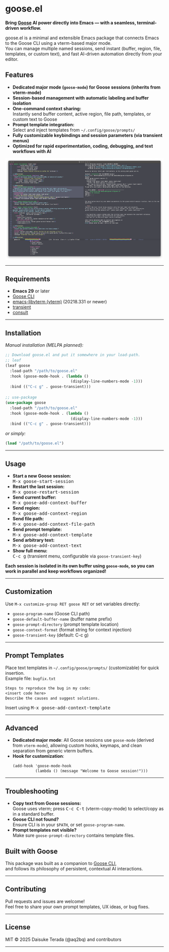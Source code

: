# goose.el

**Bring [Goose](https://block.github.io/goose/) AI power directly into Emacs — with a seamless, terminal-driven workflow.**

goose.el is a minimal and extensible Emacs package that connects Emacs to the Goose CLI using a vterm-based major mode.  
You can manage multiple named sessions, send instant (buffer, region, file, templates, or custom text), and fast AI-driven automation directly from your editor.

## Features

- **Dedicated major mode (`goose-mode`) for Goose sessions (inherits from vterm-mode)**
- **Session-based management with automatic labeling and buffer isolation**
- **One-command context sharing:**  
  Instantly send buffer content, active region, file path, templates, or custom text to Goose
- **Prompt template integration:**  
  Select and inject templates from `~/.config/goose/prompts/`
- **Fully customizable keybindings and session parameters (via transient menus)**
- **Optimized for rapid experimentation, coding, debugging, and text workflows with AI**

![screen](screen.png)

---

## Requirements

- **Emacs 29** or later
- [Goose CLI](https://github.com/block/goose)
- [emacs-libvterm (vterm)](https://github.com/akermu/emacs-libvterm) (20218.331 or newer)
- [transient](https://github.com/magit/transient)
- [consult](https://github.com/minad/consult)

---

## Installation

_Manual installation (MELPA planned):_
```lisp
;; Download goose.el and put it somewhere in your load-path.
;; leaf
(leaf goose
  :load-path "/path/to/goose.el"
  :hook (goose-mode-hook . (lambda ()
                             (display-line-numbers-mode -1)))
  :bind (("C-c g" . goose-transient)))

;; use-package
(use-package goose
  :load-path "/path/to/goose.el"
  :hook (goose-mode-hook . (lambda ()
                             (display-line-numbers-mode -1)))
  :bind (("C-c g" . goose-transient)))
```
_or simply:_
```lisp
(load "/path/to/goose.el")
```

---

## Usage

- **Start a new Goose session:**  
  <kbd>M-x goose-start-session</kbd>
- **Restart the last session:**  
  <kbd>M-x goose-restart-session</kbd>
- **Send current buffer:**  
  <kbd>M-x goose-add-context-buffer</kbd>
- **Send region:**  
  <kbd>M-x goose-add-context-region</kbd>
- **Send file path:**  
  <kbd>M-x goose-add-context-file-path</kbd>
- **Send prompt template:**  
  <kbd>M-x goose-add-context-template</kbd>
- **Send arbitrary text:**  
  <kbd>M-x goose-add-context-text</kbd>
- **Show full menu:**  
  <kbd>C-c g</kbd> (transient menu, configurable via `goose-transient-key`)

**Each session is isolated in its own buffer using `goose-mode`, so you can work in parallel and keep workflows organized!**

---

## Customization

Use `M-x customize-group RET goose RET` or set variables directly:

- `goose-program-name` (Goose CLI path)
- `goose-default-buffer-name` (buffer name prefix)
- `goose-prompt-directory` (prompt template location)
- `goose-context-format` (format string for context injection)
- `goose-transient-key` (default: C-c g)

---

## Prompt Templates

Place text templates in `~/.config/goose/prompts/` (customizable) for quick insertion.  
Example file: `bugfix.txt`  
```
Steps to reproduce the bug in my code:
<insert code here>
Describe the causes and suggest solutions.
```
Insert using <kbd>M-x goose-add-context-template</kbd>

---

## Advanced

- **Dedicated major mode**: All Goose sessions use `goose-mode` (derived from `vterm-mode`), allowing custom hooks, keymaps, and clean separation from generic vterm buffers.
- **Hook for customization**:  
  ```elisp
  (add-hook 'goose-mode-hook
            (lambda () (message "Welcome to Goose session!")))
  ```

---

## Troubleshooting

- **Copy text from Goose sessions:**  
  Goose uses vterm; press <kbd>C-c C-t</kbd> (vterm-copy-mode) to select/copy as in a standard buffer.
- **Goose CLI not found?**  
  Ensure CLI is in your `$PATH`, or set `goose-program-name`.
- **Prompt templates not visible?**  
  Make sure `goose-prompt-directory` contains template files.

## Built with Goose

This package was built as a companion to [Goose CLI](https://github.com/block/goose),  
and follows its philosophy of persistent, contextual AI interactions.

---

## Contributing

Pull requests and issues are welcome!  
Feel free to share your own prompt templates, UX ideas, or bug fixes.

---

## License

MIT © 2025 Daisuke Terada (@aq2bq) and contributors

---

